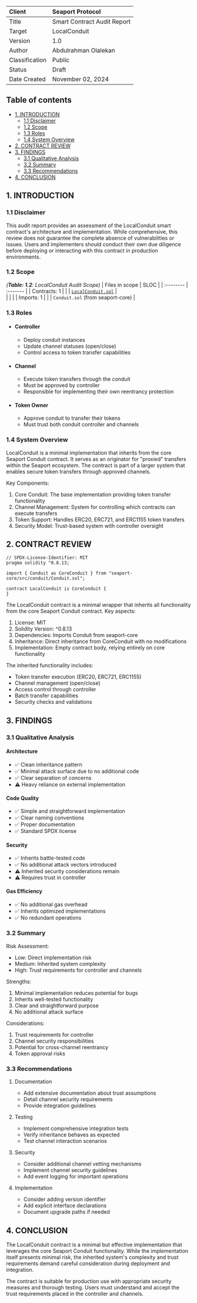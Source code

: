 | Client         | Seaport Protocol                                |
| :------------- | :--------------------------------------------- |
| Title          | Smart Contract Audit Report                     |
| Target         | LocalConduit                                   |
| Version        | 1.0                                            |
| Author         | Abdulrahman Olalekan                                            |
| Classification | Public                                          |
| Status         | Draft                                          |
| Date Created   | November 02, 2024                              |

## Table of contents

- [1. INTRODUCTION](#introduction)
  - [1.1 Disclaimer](#disclaimer)
  - [1.2 Scope](#scope)
  - [1.3 Roles](#roles)
  - [1.4 System Overview](#system-overview)
- [2. CONTRACT REVIEW](#contract-review)
- [3. FINDINGS](#findings)
  - [3.1 Qualitative Analysis](#qualitative-analysis)
  - [3.2 Summary](#summary)
  - [3.3 Recommendations](#recommendations)
- [4. CONCLUSION](#conclusion)

## 1. INTRODUCTION

### 1.1 Disclaimer

This audit report provides an assessment of the LocalConduit smart contract's architecture and implementation. While comprehensive, this review does not guarantee the complete absence of vulnerabilities or issues. Users and implementers should conduct their own due diligence before deploying or interacting with this contract in production environments.

### 1.2 Scope

_(**Table: 1.2**: LocalConduit Audit Scope)_
| Files in scope | SLOC |
| :-------- | :------- |
| Contracts: 1 | |
| [`LocalConduit.sol`](https://github.com/ProjectOpenSea/seaport/blob/main/contracts/conduit/Conduit.sol) |  
| | |
| Imports: 1 | |
| `Conduit.sol` (from seaport-core) |  

### 1.3 Roles

- #### Controller
  - Deploy conduit instances
  - Update channel statuses (open/close)
  - Control access to token transfer capabilities

- #### Channel
  - Execute token transfers through the conduit
  - Must be approved by controller
  - Responsible for implementing their own reentrancy protection

- #### Token Owner
  - Approve conduit to transfer their tokens
  - Must trust both conduit controller and channels

### 1.4 System Overview

LocalConduit is a minimal implementation that inherits from the core Seaport Conduit contract. It serves as an originator for "proxied" transfers within the Seaport ecosystem. The contract is part of a larger system that enables secure token transfers through approved channels.

Key Components:
1. Core Conduit: The base implementation providing token transfer functionality
2. Channel Management: System for controlling which contracts can execute transfers
3. Token Support: Handles ERC20, ERC721, and ERC1155 token transfers
4. Security Model: Trust-based system with controller oversight

## 2. CONTRACT REVIEW

```solidity
// SPDX-License-Identifier: MIT
pragma solidity ^0.8.13;

import { Conduit as CoreConduit } from "seaport-core/src/conduit/Conduit.sol";

contract LocalConduit is CoreConduit {
}
```

The LocalConduit contract is a minimal wrapper that inherits all functionality from the core Seaport Conduit contract. Key aspects:

1. License: MIT
2. Solidity Version: ^0.8.13
3. Dependencies: Imports Conduit from seaport-core
4. Inheritance: Direct inheritance from CoreConduit with no modifications
5. Implementation: Empty contract body, relying entirely on core functionality

The inherited functionality includes:
- Token transfer execution (ERC20, ERC721, ERC1155)
- Channel management (open/close)
- Access control through controller
- Batch transfer capabilities
- Security checks and validations

## 3. FINDINGS

### 3.1 Qualitative Analysis

#### Architecture
- ✅ Clean inheritance pattern
- ✅ Minimal attack surface due to no additional code
- ✅ Clear separation of concerns
- ⚠️ Heavy reliance on external implementation

#### Code Quality
- ✅ Simple and straightforward implementation
- ✅ Clear naming conventions
- ✅ Proper documentation
- ✅ Standard SPDX license

#### Security
- ✅ Inherits battle-tested code
- ✅ No additional attack vectors introduced
- ⚠️ Inherited security considerations remain
- ⚠️ Requires trust in controller

#### Gas Efficiency
- ✅ No additional gas overhead
- ✅ Inherits optimized implementations
- ✅ No redundant operations

### 3.2 Summary

Risk Assessment:
- Low: Direct implementation risk
- Medium: Inherited system complexity
- High: Trust requirements for controller and channels

Strengths:
1. Minimal implementation reduces potential for bugs
2. Inherits well-tested functionality
3. Clear and straightforward purpose
4. No additional attack surface

Considerations:
1. Trust requirements for controller
2. Channel security responsibilities
3. Potential for cross-channel reentrancy
4. Token approval risks

### 3.3 Recommendations

1. Documentation
   - Add extensive documentation about trust assumptions
   - Detail channel security requirements
   - Provide integration guidelines

2. Testing
   - Implement comprehensive integration tests
   - Verify inheritance behaves as expected
   - Test channel interaction scenarios

3. Security
   - Consider additional channel vetting mechanisms
   - Implement channel security guidelines
   - Add event logging for important operations

4. Implementation
   - Consider adding version identifier
   - Add explicit interface declarations
   - Document upgrade paths if needed

## 4. CONCLUSION

The LocalConduit contract is a minimal but effective implementation that leverages the core Seaport Conduit functionality. While the implementation itself presents minimal risk, the inherited system's complexity and trust requirements demand careful consideration during deployment and integration.

The contract is suitable for production use with appropriate security measures and thorough testing. Users must understand and accept the trust requirements placed in the controller and channels.

